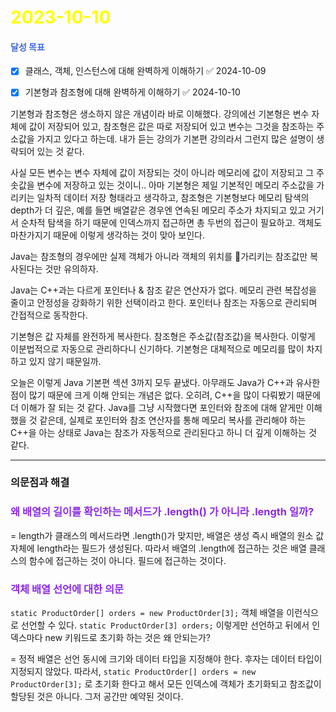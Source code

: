 # <span style="color:yellow">2023-10-10</span>

#### <span style="color:royalblue">달성 목표</span>
- [x] 클래스, 객체, 인스턴스에 대해 완벽하게 이해하기 ✅ 2024-10-09
- [x] 기본형과 참조형에 대해 완벽하게 이해하기 ✅ 2024-10-10


기본형과 참조형은 생소하지 않은 개념이라 바로 이해했다. 강의에선 기본형은 변수 자체에 값이 저장되어 있고, 참조형은 값은 따로 저장되어 있고 변수는 그것을 참조하는 주소값을 가지고 있다고 하는데. 내가 듣는 강의가 기본편 강의라서 그런지 많은 설명이 생략되어 있는 것 같다.

사실 모든 변수는 변수 자체에 값이 저장되는 것이 아니라 메모리에 값이 저장되고 그 주솟값을 변수에 저장하고 있는 것이니.. 아마 기본형은 제일 기본적인 메모리 주소값을 가리키는 일차적 데이터 저장 형태라고 생각하고, 참조형은 기본형보다 메모리 탐색의 depth가 더 깊은, 예를 들면 배열같은 경우엔 연속된 메모리 주소가 차지되고 있고 거기서 순차적 탐색을 하기 때문에 인덱스까지 접근하면 총 두번의 접근이 필요하고. 객체도 마찬가지기 때문에 이렇게 생각하는 것이 맞아 보인다.

Java는 참조형의 경우에만 실제 객체가 아니라 객체의 위치를 가리키는 참조값만 복사된다는 것만 유의하자.

Java는 C++과는 다르게 포인터나 & 참조 같은 연산자가 없다. 메모리 관련 복잡성을 줄이고 안정성을 강화하기 위한 선택이라고 한다. 포인터나 참조는 자동으로 관리되며 간접적으로 동작한다.

기본형은 값 자체를 완전하게 복사한다. 참조형은 주소값(참조값)을 복사한다. 이렇게 이분법적으로 자동으로 관리하다니 신기하다. 기본형은 대체적으로 메모리를 많이 차지하고 있지 않기 때문일까.


오늘은 이렇게 Java 기본편 섹션 3까지 모두 끝냈다. 아무래도 Java가 C++과 유사한 점이 많기 때문에 크게 이해 안되는 개념은 없다. 오히려, C++을 많이 다뤄봤기 때문에 더 이해가 잘 되는 것 같다. Java를 그냥 시작했다면 포인터와 참조에 대해 얕게만 이해했을 것 같은데, 실제로 포인터와 참조 연산자를 통해 메모리 복사를 관리해야 하는 C++을 아는 상태로 Java는 참조가 자동적으로 관리된다고 하니 더 깊게 이해하는 것 같다.



- - -
### 의문점과 해결


### <span style="color:blueviolet">왜 배열의 길이를 확인하는 메서드가 .length() 가 아니라 .length 일까?</span>
= length가 클래스의 메서드라면 .length()가 맞지만, 배열은 생성 즉시 배열의 원소 값 자체에 length라는 필드가 생성된다. 따라서 배열의 .length에 접근하는 것은 배열 클래스의 함수에 접근하는 것이 아니다. 필드에 접근하는 것이다.


### <span style="color:blueviolet">객체 배열 선언에 대한 의문</span>
``static ProductOrder[] orders = new ProductOrder[3];`` 객체 배열을 이런식으로 선언할 수 있다. 
``static ProductOrder[3] orders;`` 이렇게만 선언하고 뒤에서 인덱스마다 new 키워드로 초기화 하는 것은 왜 안되는가?

= 정적 배열은 선언 동시에 크기와 데이터 타입을 지정해야 한다. 후자는 데이터 타입이 지정되지 않았다.
따라서, ``static ProductOrder[] orders = new ProductOrder[3];`` 로 초기화 한다고 해서 모든 인덱스에 객체가 초기화되고 참조값이 할당된 것은 아니다. 그저 공간만 예약된 것이다.




